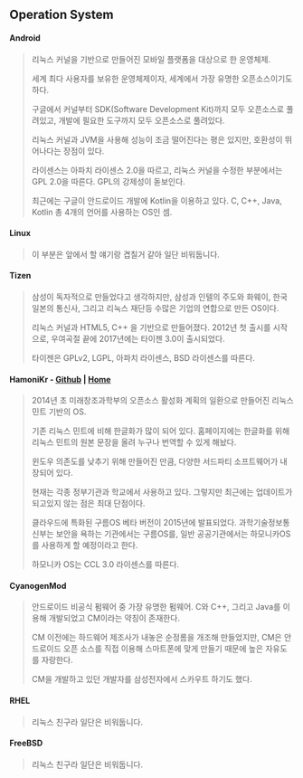 ## Operation System

#### **Android**

> 리눅스 커널을 기반으로 만들어진 모바일 플랫폼을 대상으로 한 운영체제.
>
> 세계 최다 사용자를 보유한 운영체제이자, 세계에서 가장 유명한 오픈소스이기도 하다.
>
> 구글에서 커널부터 SDK\(Software Development Kit\)까지 모두 오픈소스로 풀려있고, 개발에 필요한 도구까지 모두 오픈소스로 풀려있다.
>
> 리눅스 커널과 JVM을 사용해 성능이 조금 떨어진다는 평은 있지만, 호환성이 뛰어나다는 장점이 있다.
>
> 라이센스는 아파치 라이센스 2.0을 따르고, 리눅스 커널을 수정한 부분에서는 GPL 2.0을 따른다. GPL의 강제성이 돋보인다.
>
> 최근에는 구글이 안드로이드 개발에 Kotlin을 이용하고 있다. C, C++, Java, Kotlin 총 4개의 언어를 사용하는 OS인 셈.

#### **Linux**

> 이 부분은 앞에서 할 얘기랑 겹칠거 같아 일단 비워둡니다.

#### **Tizen**

> 삼성이 독자적으로 만들었다고 생각하지만, 삼성과 인텔의 주도와 화웨이, 한국 일본의 통신사, 그리고 리눅스 재단등 수많은 기업의 연합으로 만든 OS이다.
>
> 리눅스 커널과 HTML5, C++ 을 기반으로 만들어졌다. 2012년 첫 출시를 시작으로, 우여곡절 끝에 2017년에는 타이젠 3.0이 출시되었다.
>
> 타이젠은 GPLv2, LGPL, 아파치 라이센스, BSD 라이센스를 따른다.

#### **HamoniKr** - [Github](https://github.com/ivsteam/hamonikr/wiki) \| [Home](http://hamonikr.org/)

> 2014년 초 미래창조과학부의 오픈소스 활성화 계획의 일환으로 만들어진 리눅스 민트 기반의 OS.
>
> 기존 리눅스 민트에 비해 한글화가 많이 되어 있다. 홈페이지에는 한글화를 위해 리눅스 민트의 원본 문장을 올려 누구나 번역할 수 있게 해놨다.
>
> 윈도우 의존도를 낮추기 위해 만들어진 만큼, 다양한 서드파티 소프트웨어가 내장되어 있다.
>
> 현재는 각종 정부기관과 학교에서 사용하고 있다. 그렇지만 최근에는 업데이트가 되고있지 않는 점은 최대 단점이다.
>
> 클라우드에 특화된 구름OS 베타 버전이 2015년에 발표되었다. 과학기술정보통신부는 보안을 욕하는 기관에서는 구름OS를, 일반 공공기관에서는 하모니카OS를 사용하게 할 예정이라고 한다.
>
> 하모니카 OS는 CCL 3.0 라이센스를 따른다.

#### CyanogenMod

> 안드로이드 비공식 펌웨어 중 가장 유명한 펌웨어. C와 C++, 그리고 Java를 이용해 개발되었고 CM이라는 약칭이 존재한다.
>
> CM 이전에는 하드웨어 제조사가 내놓은 순정롬을 개조해 만들었지만, CM은 안드로이드 오픈 소스를 직접 이용해 스마트폰에 맞게 만들기 때문에 높은 자유도를 자랑한다.
>
> CM을 개발하고 있던 개발자를 삼성전자에서 스카우트 하기도 했다.

#### RHEL

> 리눅스 친구라 일단은 비워둡니다.

#### FreeBSD

> 리눅스 친구라 일단은 비워둡니다.



